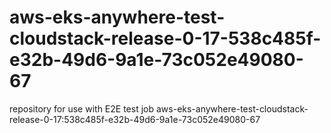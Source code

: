 # aws-eks-anywhere-test-cloudstack-release-0-17-538c485f-e32b-49d6-9a1e-73c052e49080-67
repository for use with E2E test job aws-eks-anywhere-test-cloudstack-release-0-17:538c485f-e32b-49d6-9a1e-73c052e49080-67
